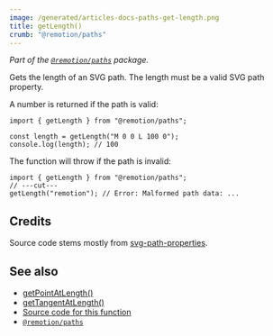 ```yaml
---
image: /generated/articles-docs-paths-get-length.png
title: getLength()
crumb: "@remotion/paths"
---
```


_Part of the [`@remotion/paths`](/docs/paths) package._

Gets the length of an SVG path. The length must be a valid SVG path property.

A number is returned if the path is valid:

```tsx twoslash
import { getLength } from "@remotion/paths";

const length = getLength("M 0 0 L 100 0");
console.log(length); // 100
```

The function will throw if the path is invalid:

```tsx twoslash
import { getLength } from "@remotion/paths";
// ---cut---
getLength("remotion"); // Error: Malformed path data: ...
```

## Credits

Source code stems mostly from [svg-path-properties](https://www.npmjs.com/package/svg-path-properties).

## See also

- [getPointAtLength()](/docs/paths/get-point-at-length)
- [getTangentAtLength()](/docs/paths/get-point-at-length)
- [Source code for this function](https://github.com/remotion-dev/remotion/blob/main/packages/paths/src/get-length.ts)
- [`@remotion/paths`](/docs/paths)
